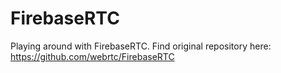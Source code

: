 # FirebaseRTC
Playing around with FirebaseRTC. Find original repository here: https://github.com/webrtc/FirebaseRTC


